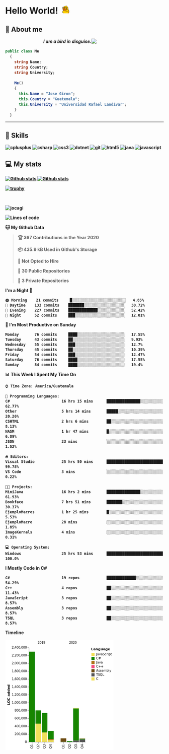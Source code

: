 <h1> Hello World! <img src="https://raw.githubusercontent.com/Jocagi/Jocagi/master/duck%20gif.gif" width="30px"> </h1>

## 👾 About me

<img src="https://avatars2.githubusercontent.com/u/42883411?s=400&u=bbb16a320815b3d943db7920a8f941025396ae33&v=4" width="230px" align="right">
<p align="right"><em><b>I am a bird in disguise.</em></p>

```csharp
public class Me
  {
    string Name;
    string Country;
    string University;
  
    Me()
    {
      this.Name = "Jose Giron";
      this.Country = "Guatemala";
      this.University = "Universidad Rafael Landívar";
    }
  }
```
---
## 💫 Skills

<p align="left"><img src="https://devicons.github.io/devicon/devicon.git/icons/cplusplus/cplusplus-original.svg" alt="cplusplus" width="40" height="40"/> <img src="https://devicons.github.io/devicon/devicon.git/icons/csharp/csharp-original.svg" alt="csharp" width="40" height="40"/> <img src="https://devicons.github.io/devicon/devicon.git/icons/css3/css3-original-wordmark.svg" alt="css3" width="40" height="40"/> <img src="https://devicons.github.io/devicon/devicon.git/icons/dot-net/dot-net-original-wordmark.svg" alt="dotnet" width="40" height="40"/> <img src="https://www.vectorlogo.zone/logos/git-scm/git-scm-icon.svg" alt="git" width="40" height="40"/> <img src="https://devicons.github.io/devicon/devicon.git/icons/html5/html5-original-wordmark.svg" alt="html5" width="40" height="40"/> <img src="https://devicons.github.io/devicon/devicon.git/icons/java/java-original-wordmark.svg" alt="java" width="40" height="40"/> <img src="https://devicons.github.io/devicon/devicon.git/icons/javascript/javascript-original.svg" alt="javascript" width="40" height="40"/></p>

## 💻 My stats

[![Github stats](https://github-readme-stats.vercel.app/api?username=Jocagi&hide=issues&show_icons=true&include_all_commits=true&count_private=true&theme=vision-friendly-dark&line_height=27)](https://github.com/anuraghazra/github-readme-stats)
[![Github stats](https://github-readme-stats.vercel.app/api/top-langs/?username=Jocagi&layout=compact&theme=vision-friendly-dark&count_private=true&show_icons=true&hide_title=false&include_all_commits=true&langs_count=10&hide=Scilab&exclude_repo=EDI,microSQL,Nand2Tetris)](https://github.com/anuraghazra/github-readme-stats)

[![trophy](https://github-profile-trophy.vercel.app/?username=Jocagi&theme=monokai)](https://github.com/ryo-ma/github-profile-trophy)

<br><p align="left"> <img src="https://komarev.com/ghpvc/?username=jocagi" alt="jocagi" /> </p>

<!--START_SECTION:waka-->
![Lines of code](https://img.shields.io/badge/From%20Hello%20World%20I%27ve%20Written-7.3%20million%20lines%20of%20code-blue)

**🐱 My Github Data** 

> 🏆 367 Contributions in the Year 2020
 > 
> 📦 435.9 kB Used in Github's Storage 
 > 
> 🚫 Not Opted to Hire
 > 
> 📜 30 Public Repositories
 > 
> 🔑 3 Private Repositories 

**I'm a Night 🦉** 

```text
🌞 Morning    21 commits     █░░░░░░░░░░░░░░░░░░░░░░░░   4.85% 
🌆 Daytime    133 commits    ███████░░░░░░░░░░░░░░░░░░   30.72% 
🌃 Evening    227 commits    █████████████░░░░░░░░░░░░   52.42% 
🌙 Night      52 commits     ███░░░░░░░░░░░░░░░░░░░░░░   12.01%

```
📅 **I'm Most Productive on Sunday** 

```text
Monday       76 commits     ████░░░░░░░░░░░░░░░░░░░░░   17.55% 
Tuesday      43 commits     ██░░░░░░░░░░░░░░░░░░░░░░░   9.93% 
Wednesday    55 commits     ███░░░░░░░░░░░░░░░░░░░░░░   12.7% 
Thursday     45 commits     ██░░░░░░░░░░░░░░░░░░░░░░░   10.39% 
Friday       54 commits     ███░░░░░░░░░░░░░░░░░░░░░░   12.47% 
Saturday     76 commits     ████░░░░░░░░░░░░░░░░░░░░░   17.55% 
Sunday       84 commits     ████░░░░░░░░░░░░░░░░░░░░░   19.4%

```


📊 **This Week I Spent My Time On** 

```text
⌚︎ Time Zone: America/Guatemala

💬 Programming Languages: 
C#                       16 hrs 15 mins      ███████████████░░░░░░░░░░   62.77% 
Other                    5 hrs 14 mins       █████░░░░░░░░░░░░░░░░░░░░   20.26% 
CSHTML                   2 hrs 6 mins        ██░░░░░░░░░░░░░░░░░░░░░░░   8.13% 
NASM                     1 hr 47 mins        █░░░░░░░░░░░░░░░░░░░░░░░░   6.89% 
JSON                     23 mins             ░░░░░░░░░░░░░░░░░░░░░░░░░   1.52%

🔥 Editors: 
Visual Studio            25 hrs 50 mins      █████████████████████████   99.78% 
VS Code                  3 mins              ░░░░░░░░░░░░░░░░░░░░░░░░░   0.22%

🐱‍💻 Projects: 
MiniJava                 16 hrs 2 mins       ███████████████░░░░░░░░░░   61.93% 
Bookface                 7 hrs 51 mins       ███████░░░░░░░░░░░░░░░░░░   30.37% 
EjemploMacros            1 hr 25 mins        █░░░░░░░░░░░░░░░░░░░░░░░░   5.53% 
EjemploMacro             28 mins             ░░░░░░░░░░░░░░░░░░░░░░░░░   1.85% 
ImageKernels             4 mins              ░░░░░░░░░░░░░░░░░░░░░░░░░   0.31%

💻 Operating System: 
Windows                  25 hrs 53 mins      █████████████████████████   100.0%

```

**I Mostly Code in C#** 

```text
C#                       19 repos            █████████████░░░░░░░░░░░░   54.29% 
C++                      4 repos             ██░░░░░░░░░░░░░░░░░░░░░░░   11.43% 
JavaScript               3 repos             ██░░░░░░░░░░░░░░░░░░░░░░░   8.57% 
Assembly                 3 repos             ██░░░░░░░░░░░░░░░░░░░░░░░   8.57% 
TSQL                     3 repos             ██░░░░░░░░░░░░░░░░░░░░░░░   8.57%

```


**Timeline**

![Chart not found](https://github.com/Jocagi/Jocagi/blob/master/charts/bar_graph.png) 


<!--END_SECTION:waka-->

<!--
**Jocagi/Jocagi** is a ✨ _special_ ✨ repository because its `README.md` (this file) appears on your GitHub profile.

Here are some ideas to get you started:

- 🔭 I’m currently working on ...
- 🌱 I’m currently learning ...
- 👯 I’m looking to collaborate on ...
- 🤔 I’m looking for help with ...
- 💬 Ask me about ...
- 📫 How to reach me: ...
- 😄 Pronouns: ...
- ⚡ Fun fact: ...
-->
